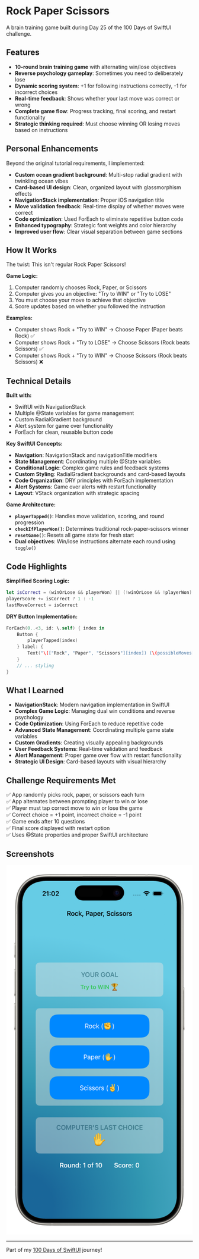 # Rock Paper Scissors
A brain training game built during Day 25 of the 100 Days of SwiftUI challenge.

## Features
- **10-round brain training game** with alternating win/lose objectives
- **Reverse psychology gameplay**: Sometimes you need to deliberately lose
- **Dynamic scoring system**: +1 for following instructions correctly, -1 for incorrect choices
- **Real-time feedback**: Shows whether your last move was correct or wrong
- **Complete game flow**: Progress tracking, final scoring, and restart functionality
- **Strategic thinking required**: Must choose winning OR losing moves based on instructions

## Personal Enhancements
Beyond the original tutorial requirements, I implemented:
- **Custom ocean gradient background**: Multi-stop radial gradient with twinkling ocean vibes
- **Card-based UI design**: Clean, organized layout with glassmorphism effects
- **NavigationStack implementation**: Proper iOS navigation title
- **Move validation feedback**: Real-time display of whether moves were correct
- **Code optimization**: Used ForEach to eliminate repetitive button code
- **Enhanced typography**: Strategic font weights and color hierarchy
- **Improved user flow**: Clear visual separation between game sections

## How It Works
The twist: This isn't regular Rock Paper Scissors!

**Game Logic:**
1. Computer randomly chooses Rock, Paper, or Scissors
2. Computer gives you an objective: "Try to WIN" or "Try to LOSE"
3. You must choose your move to achieve that objective
4. Score updates based on whether you followed the instruction

**Examples:**
- Computer shows Rock + "Try to WIN" → Choose Paper (Paper beats Rock) ✅
- Computer shows Rock + "Try to LOSE" → Choose Scissors (Rock beats Scissors) ✅
- Computer shows Rock + "Try to WIN" → Choose Scissors (Rock beats Scissors) ❌

## Technical Details
**Built with:**
- SwiftUI with NavigationStack
- Multiple @State variables for game management
- Custom RadialGradient background
- Alert system for game over functionality
- ForEach for clean, reusable button code

**Key SwiftUI Concepts:**
- **Navigation**: NavigationStack and navigationTitle modifiers
- **State Management**: Coordinating multiple @State variables
- **Conditional Logic**: Complex game rules and feedback systems
- **Custom Styling**: RadialGradient backgrounds and card-based layouts
- **Code Organization**: DRY principles with ForEach implementation
- **Alert Systems**: Game over alerts with restart functionality
- **Layout**: VStack organization with strategic spacing

**Game Architecture:**
- **`playerTapped()`**: Handles move validation, scoring, and round progression
- **`checkIfPlayerWon()`**: Determines traditional rock-paper-scissors winner
- **`resetGame()`**: Resets all game state for fresh start
- **Dual objectives**: Win/lose instructions alternate each round using `toggle()`

## Code Highlights
**Simplified Scoring Logic:**
```swift
let isCorrect = (winOrLose && playerWon) || (!winOrLose && !playerWon)
playerScore += isCorrect ? 1 : -1
lastMoveCorrect = isCorrect
```

**DRY Button Implementation:**
```swift
ForEach(0..<3, id: \.self) { index in
    Button {
        playerTapped(index)
    } label: {
        Text("\(["Rock", "Paper", "Scissors"][index]) (\(possibleMoves[index]))")
    }
    // ... styling
}
```

## What I Learned
- **NavigationStack**: Modern navigation implementation in SwiftUI
- **Complex Game Logic**: Managing dual win conditions and reverse psychology
- **Code Optimization**: Using ForEach to reduce repetitive code
- **Advanced State Management**: Coordinating multiple game state variables
- **Custom Gradients**: Creating visually appealing backgrounds
- **User Feedback Systems**: Real-time validation and feedback
- **Alert Management**: Proper game over flow with restart functionality
- **Strategic UI Design**: Card-based layouts with visual hierarchy

## Challenge Requirements Met
✅ App randomly picks rock, paper, or scissors each turn  
✅ App alternates between prompting player to win or lose  
✅ Player must tap correct move to win or lose the game  
✅ Correct choice = +1 point, incorrect choice = -1 point  
✅ Game ends after 10 questions  
✅ Final score displayed with restart option  
✅ Uses @State properties and proper SwiftUI architecture  

## Screenshots
![RockPaperScissors](rockpaperscissors-screenshot.png)

---
Part of my [100 Days of SwiftUI](../README.md) journey!
